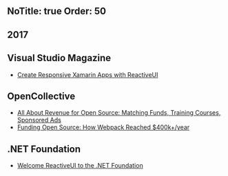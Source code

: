 NoTitle: true
Order: 50
---

## 2017

## Visual Studio Magazine
* [Create Responsive Xamarin Apps with ReactiveUI](https://visualstudiomagazine.com/articles/2017/10/01/create-responsive.aspx)

## OpenCollective
* [All About Revenue for Open Source: Matching Funds, Training Courses, Sponsored Ads](https://medium.com/open-collective/august-2017-news-revenue-for-open-source-df1aec08939e)
* [Funding Open Source: How Webpack Reached $400k+/year](https://medium.com/open-collective/funding-open-source-how-webpack-reached-400k-year-dfb6d8384e19)

## .NET Foundation
* [Welcome ReactiveUI to the .NET Foundation](https://dotnetfoundation.org/blog/welcome-reactiveui-to-the-net-foundation)
